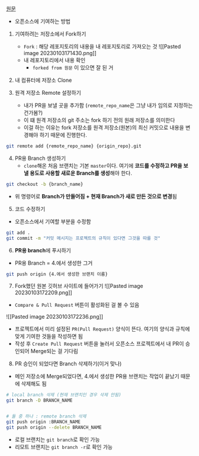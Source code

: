[원문](https://chanhuiseok.github.io/posts/git-3/)
- 오픈소스에 기여하는 방법


1. 기여하려는 저장소에서 Fork하기
	- `Fork` : 해당 레포지토리의 내용을 내 레포지토리로 가져오는 것
![[Pasted image 20230103171430.png]]
	- 내 레포지토리에서 내용 확인
		- `forked from 원문` 이 있으면 잘 된 거

2. 내 컴퓨터에 저장소 Clone

3. 원격 저장소 Remote 설정하기
	- 내가 PR을 보낼 곳을 추가함 (`remote_repo_name`은 그냥 내가 임의로 지정하는 건가봄?)
	- 이 떄 원격 저장소의 git 주소는 fork 하기 전의 원래 저장소를 의미한다
	- 이걸 하는 이유는 fork 저장소를 원격 저장소(원본)의 최신 커밋으로 내용을 변경해야 하기 때문에 진행한다.
```sh
git remote add {remote_repo_name} {origin_repo}.git
```

4. PR용 Branch 생성하기
	- `clone`해온 처음 브랜치는 기본 `master`이다. 여기에 **코드를 수정하고 PR을 보낼 용도로 사용할 새로운 Branch를 생성**해야 한다.
```sh
git checkout -b {branch_name}
```
- 위 명령어로 **Branch가 만들어짐 + 현재 Branch가 새로 만든 것으로 변경**됨

5. 코드 수정하기
- 오픈소스에서 기여할 부분을 수정함
```sh
git add .
git commit -m "커밋 메시지는 프로젝트의 규칙이 있다면 그것을 따를 것"
```

6. **PR용 branch**에 푸시하기
- PR용 Branch = 4.에서 생성한 그거
```sh
git push origin {4.에서 생성한 브랜치 이름}
```

7. Fork했던 원본 깃허브 사이트에 들어가기
![[Pasted image 20230103172209.png]]
- `Compare & Pull Request` 버튼이 활성화된 걸 볼 수 있음

![[Pasted image 20230103172236.png]]
- 프로젝트에서 미리 설정된 `PR(Pull Request)` 양식이 뜬다. 여기의 양식과 규칙에 맞게 기여한 것들을 작성하면 됨
- 작성 후 `Create Pull Request` 버튼을 눌러서 오픈소스 프로젝트에서 내 PR이 승인되어 Merge되는 걸 기다림

8. PR 승인이 되었다면 Branch 삭제하기(이거 맞나)
- 메인 저장소에 Merge되었다면, 4.에서 생성한 PR용 브랜치는 작업이 끝났기 때문에 삭제해도 됨
```sh
# local branch 삭제 (현재 브랜치인 경우 삭제 안됨)
git branch -D BRANCH_NAME


# 둘 중 하나 : remote branch 삭제
git push origin :BRANCH_NAME
git push origin --delete BRANCH_NAME
```

- 로컬 브랜치는 `git branch`로 확인 가능
- 리모트 브랜치는 `git branch -r`로 확인 가능